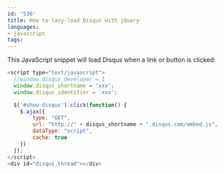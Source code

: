```yaml
---
id: '536'
title: How to lazy-load Disqus with jQuery
languages:
- javascript
tags:
---
```

This JavaScript snippet will load Disqus when a link or button is clicked:


```javascript
<script type="text/javascript">
  //window.disqus_developer = 1
  window.disqus_shortname = 'xxx'; 
  window.disqus_identifier = 'xxx';

  $('#show-disqus').click(function() {
    $.ajax({
        type: "GET",
        url: "http://" + disqus_shortname + ".disqus.com/embed.js",
        dataType: "script",
        cache: true
    }) 
  });
</script>
<div id="disqus_thread"></div>
```
    

